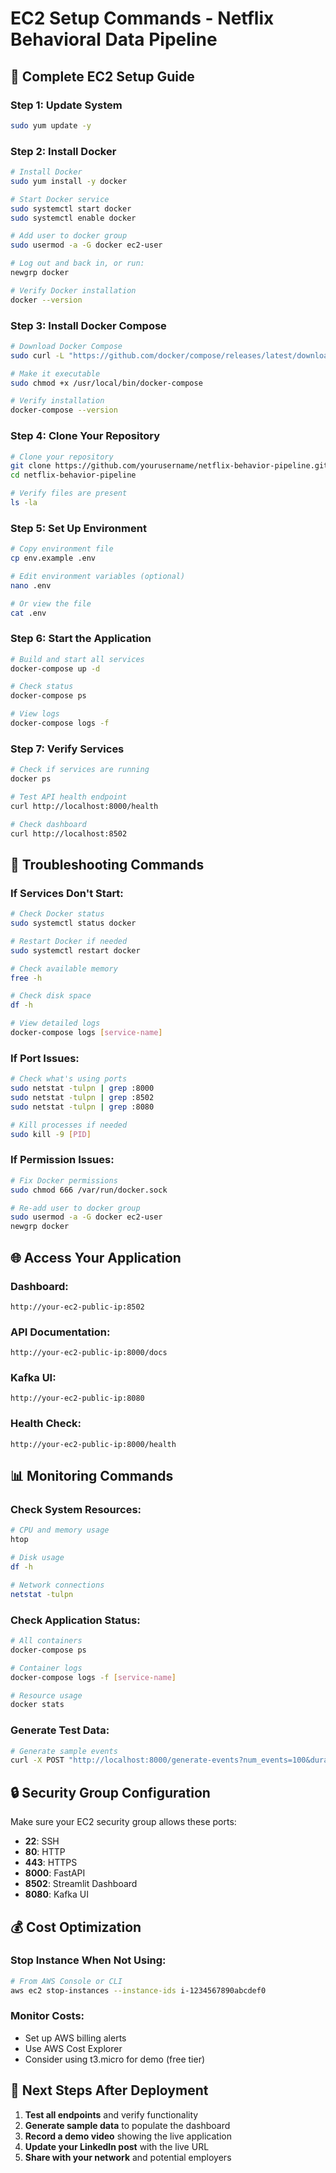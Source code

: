 # EC2 Setup Commands - Netflix Behavioral Data Pipeline

## 🚀 **Complete EC2 Setup Guide**

### **Step 1: Update System**
```bash
sudo yum update -y
```

### **Step 2: Install Docker**
```bash
# Install Docker
sudo yum install -y docker

# Start Docker service
sudo systemctl start docker
sudo systemctl enable docker

# Add user to docker group
sudo usermod -a -G docker ec2-user

# Log out and back in, or run:
newgrp docker

# Verify Docker installation
docker --version
```

### **Step 3: Install Docker Compose**
```bash
# Download Docker Compose
sudo curl -L "https://github.com/docker/compose/releases/latest/download/docker-compose-$(uname -s)-$(uname -m)" -o /usr/local/bin/docker-compose

# Make it executable
sudo chmod +x /usr/local/bin/docker-compose

# Verify installation
docker-compose --version
```

### **Step 4: Clone Your Repository**
```bash
# Clone your repository
git clone https://github.com/yourusername/netflix-behavior-pipeline.git
cd netflix-behavior-pipeline

# Verify files are present
ls -la
```

### **Step 5: Set Up Environment**
```bash
# Copy environment file
cp env.example .env

# Edit environment variables (optional)
nano .env

# Or view the file
cat .env
```

### **Step 6: Start the Application**
```bash
# Build and start all services
docker-compose up -d

# Check status
docker-compose ps

# View logs
docker-compose logs -f
```

### **Step 7: Verify Services**
```bash
# Check if services are running
docker ps

# Test API health endpoint
curl http://localhost:8000/health

# Check dashboard
curl http://localhost:8502
```

## 🔧 **Troubleshooting Commands**

### **If Services Don't Start:**
```bash
# Check Docker status
sudo systemctl status docker

# Restart Docker if needed
sudo systemctl restart docker

# Check available memory
free -h

# Check disk space
df -h

# View detailed logs
docker-compose logs [service-name]
```

### **If Port Issues:**
```bash
# Check what's using ports
sudo netstat -tulpn | grep :8000
sudo netstat -tulpn | grep :8502
sudo netstat -tulpn | grep :8080

# Kill processes if needed
sudo kill -9 [PID]
```

### **If Permission Issues:**
```bash
# Fix Docker permissions
sudo chmod 666 /var/run/docker.sock

# Re-add user to docker group
sudo usermod -a -G docker ec2-user
newgrp docker
```

## 🌐 **Access Your Application**

### **Dashboard:**
```
http://your-ec2-public-ip:8502
```

### **API Documentation:**
```
http://your-ec2-public-ip:8000/docs
```

### **Kafka UI:**
```
http://your-ec2-public-ip:8080
```

### **Health Check:**
```
http://your-ec2-public-ip:8000/health
```

## 📊 **Monitoring Commands**

### **Check System Resources:**
```bash
# CPU and memory usage
htop

# Disk usage
df -h

# Network connections
netstat -tulpn
```

### **Check Application Status:**
```bash
# All containers
docker-compose ps

# Container logs
docker-compose logs -f [service-name]

# Resource usage
docker stats
```

### **Generate Test Data:**
```bash
# Generate sample events
curl -X POST "http://localhost:8000/generate-events?num_events=100&duration_minutes=5"
```

## 🔒 **Security Group Configuration**

Make sure your EC2 security group allows these ports:
- **22**: SSH
- **80**: HTTP
- **443**: HTTPS
- **8000**: FastAPI
- **8502**: Streamlit Dashboard
- **8080**: Kafka UI

## 💰 **Cost Optimization**

### **Stop Instance When Not Using:**
```bash
# From AWS Console or CLI
aws ec2 stop-instances --instance-ids i-1234567890abcdef0
```

### **Monitor Costs:**
- Set up AWS billing alerts
- Use AWS Cost Explorer
- Consider using t3.micro for demo (free tier)

## 🎯 **Next Steps After Deployment**

1. **Test all endpoints** and verify functionality
2. **Generate sample data** to populate the dashboard
3. **Record a demo video** showing the live application
4. **Update your LinkedIn post** with the live URL
5. **Share with your network** and potential employers 